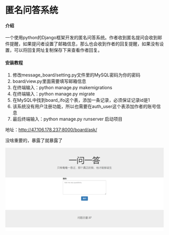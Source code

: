 # 匿名问答系统

#### 介绍
一个使用python的Django框架开发的匿名问答系统。作者收到匿名提问会收到邮件提醒，如果提问者设置了邮箱信息，那么也会收到作者的回复提醒，如果没有设置，可以将回复网址复制保存下来查看作者回复。

#### 安装教程

1. 修改message_board/setting.py文件里的MySQL密码为你的密码
2. board/view.py里面需要填写邮箱信息
3. 在终端输入：python manage.py makemigrations
4. 在终端输入：python manage.py migrate
5. 在MySQL中找到board_ifo这个表，添加一条记录，必须保证记录id是1
6. 该系统没有用户注册功能，所以也需要在auth_user这个表添加作者的账号信息
7. 最后终端输入：python manage.py runserver 启动项目

地址：http://47.106.178.237:8000/board/ask/

没啥重要的，暴露了就暴露了


![输入图片说明](image.png)



